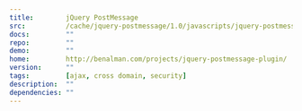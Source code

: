 ```yaml
---
title:        jQuery PostMessage
src:          /cache/jquery-postmessage/1.0/javascripts/jquery-postmessage.js
docs:         ""
repo:         ""
demo:         ""
home:         http://benalman.com/projects/jquery-postmessage-plugin/
version:      ""
tags:         [ajax, cross domain, security]
description:  ""
dependencies: ""
---
```


